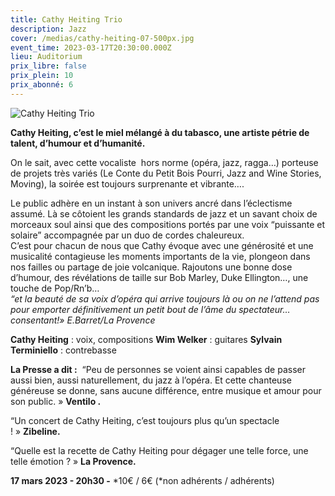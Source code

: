 ```yaml
---
title: Cathy Heiting Trio
description: Jazz
cover: /medias/cathy-heiting-07-500px.jpg
event_time: 2023-03-17T20:30:00.000Z
lieu: Auditorium
prix_libre: false
prix_plein: 10
prix_abonné: 6
---
```

![Cathy Heiting Trio](/medias/cathy-heiting-07-500px.jpg)

**Cathy Heiting, c’est le miel mélangé à du tabasco, une artiste pétrie de talent, d’humour et d’humanité.**

On le sait, avec cette vocaliste  hors norme (opéra, jazz, ragga…) porteuse de projets très variés (Le Conte du Petit Bois Pourri, Jazz and Wine Stories, Moving), la soirée est toujours surprenante et vibrante….

Le public adhère en un instant à son univers ancré dans l’éclectisme assumé. Là se côtoient les grands standards de jazz et un savant choix de morceaux soul ainsi que des compositions portés par une voix “puissante et solaire” accompagnée par un duo de cordes chaleureux.\
C’est pour chacun de nous que Cathy évoque avec une générosité et une musicalité contagieuse les moments importants de la vie, plongeon dans nos failles ou partage de joie volcanique. Rajoutons une bonne dose d’humour, des révélations de taille sur Bob Marley, Duke Ellington…, une touche de Pop/Rn’b…\
*“et la beauté de sa voix d’opéra qui arrive toujours là ou on ne l’attend pas pour emporter définitivement un petit bout de l’âme du spectateur…consentant!» E.Barret/La Provence*

**Cathy Heiting** : voix, compositions **Wim Welker** : guitares **Sylvain Terminiello** : contrebasse

**La Presse a dit :**  “Peu de personnes se voient ainsi capables de passer aussi bien, aussi naturellement, du jazz à l’opéra. Et cette chanteuse généreuse se donne, sans aucune différence, entre musique et amour pour son public. » **Ventilo .**

“Un concert de Cathy Heiting, c’est toujours plus qu’un spectacle ! » **Zibeline.**

“Quelle est la recette de Cathy Heiting pour dégager une telle force, une telle émotion ? » **La Provence.**



**17 mars 2023 - 20h30 -** \*10€ / 6€ (\*non adhérents / adhérents)